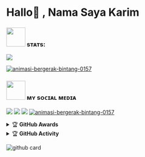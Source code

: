 # Hallo👋 , Nama Saya Karim


### <img src="https://media.giphy.com/media/IqgySmxEgP0rs40ZMB/giphy.gif" width="50"> sᴛᴀᴛs:
<p>
    <img src="https://github-readme-stats.vercel.app/api?username=ArmanGG01&hide=contribs,prs&show_icons=true&hide_border=true&title_color=002" />
</p>
<a href="https://www.gambaranimasi.org/cat-bintang-280.htm"><img src="https://www.gambaranimasi.org/data/media/280/animasi-bergerak-bintang-0157.gif" border="0" alt="animasi-bergerak-bintang-0157" /></a>
    <p align="center">

### <img src="https://media.giphy.com/media/VgCDAzcKvsR6OM0uWg/giphy.gif" width="50"> ᴍʏ sᴏᴄɪᴀʟ ᴍᴇᴅɪᴀ
<p>
    <a href="https://facebook.com/arman.muliasyah.10" target="blank"><img src="https://img.icons8.com/nolan/55/facebook-new.png" /></a>
    <a href="https://t.me/PakkPoll" target="blank"><img src="https://img.icons8.com/nolan/55/telegram-app.png" /></a>
    <a href="https://instagram.com/arman_nasution123" target="blank"><img src="https://img.icons8.com/nolan/55/instagram-new.png" /></a>
<a href="https://www.gambaranimasi.org/cat-bintang-280.htm"><img src="https://www.gambaranimasi.org/data/media/280/animasi-bergerak-bintang-0157.gif" border="0" alt="animasi-bergerak-bintang-0157" /></a>
    <p align="center"> 

<details>
    <summary>&#127942 <b>GitHub Awards</b></summary><br/>

![Github Trophy](https://github-profile-trophy.vercel.app/?username=ArmanGG01)

</details>

<details>
    <summary>&#127942 <b>GitHub Activity</b></summary><br/>

![Metrics](https://metrics.lecoq.io/ArmanGG01?template=classic&repositories.forks=true&languages=1&languages.colors=github&languages.threshold=0%25&config.timezone=Asia%2FJakarta)

</details>

![github card](https://github-readme-stats.vercel.app/api/pin/?username=ARMAN0012&repo=karim&theme=dark)

